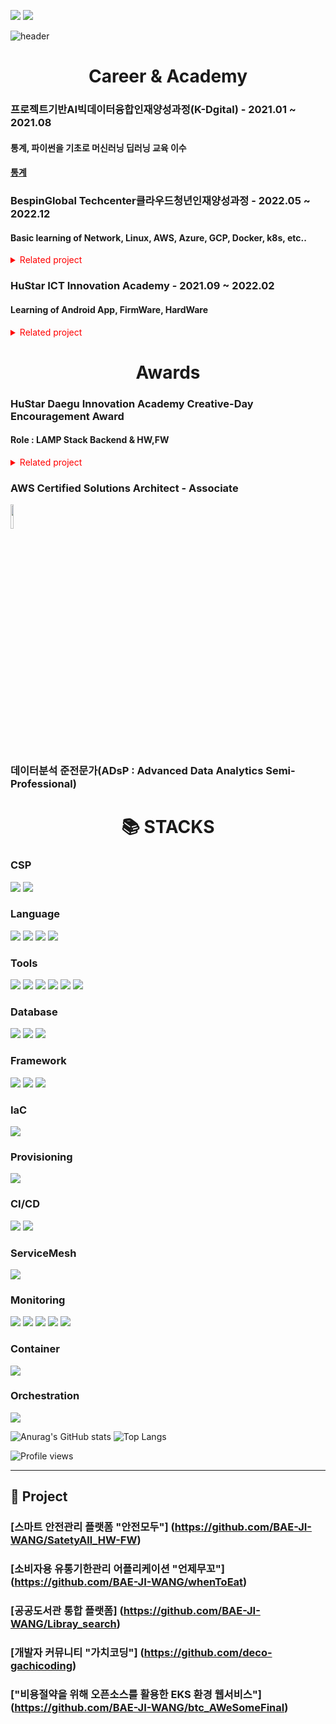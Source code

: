 <!-- 메일,링크드인 배지 -->
<a href="mailto:01140114mjp@donga.ac.kr"><img src="https://img.shields.io/badge/01140114mjp@donga.ac.kr-EA4335?style=for-the-badge&logo=Gmail&logoColor=white"></a>
<a href="https://www.linkedin.com/in/minjoo-park-21974525b/"><img src="https://img.shields.io/badge/Minjoo Park-0A66C2?style=for-the-badge&logo=LinkedIn&logoColor=white"></a>


<!-- 이름 -->
![header](https://capsule-render.vercel.app/api?type=waving&color=87CEEB&height=250&section=header&text=MINJOO%20PARK&fontSize=90&animation=fadeIn&fontAlignY=38&desc=%20&descAlignY=62&descAlign=62)

<div align=center><h1>Career & Academy</h1></div>

<h3>프로젝트기반AI빅데이터융합인재양성과정(K-Dgital) - 2021.01 ~ 2021.08</h3>
<h4>통계, 파이썬을 기초로 머신러닝 딥러닝 교육 이수</h4>
  <div>
    <h4><a href="https://github.com/flowof/KDT-statistics">통계</a></h4>
  </div>

<h3>BespinGlobal Techcenter클라우드청년인재양성과정 - 2022.05 ~ 2022.12</h3> 
<h4>Basic learning of Network, Linux, AWS, Azure, GCP, Docker, k8s, etc..</h4>
<details>
  <summary style="color:red">Related project</summary>
  <div markdown="1">
    <h4><a href="https://github.com/BAE-JI-WANG/AWS3_3Tier">Spring petclinic 3Tier</a>(AWS 3TIer)</h4>
  </div>
  <div markdown="1">
    <h4><a href="https://github.com/BAE-JI-WANG/btc_AWeSomeFinal">EKS environment website using open source to reduce costs</a>(AWS EKS Cluster)</h4>
  </div>
</details>

<h3>HuStar ICT Innovation Academy - 2021.09 ~ 2022.02</h3>
<h4>Learning of Android App, FirmWare, HardWare</h4>
<details>
  <summary style="color:red">Related project</summary>
  <div markdown="1">
    <h4><a href="https://github.com/BAE-JI-WANG/whenToEat">Shelf life management</a>(Java Android App)</h4>
    <h4><a href="https://github.com/BAE-JI-WANG/SatetyAll_HW-FW">Safety management IOT System H/W,F/W parts</a>(Front:React & Android App, Backend:PHP, F/W:C++,arduino)</h4>
  </div>
</details>



<div align=center><h1>Awards</h1></div>
<h3>HuStar Daegu Innovation Academy Creative-Day Encouragement Award</h3>
<h4>Role : LAMP Stack Backend & HW,FW</h4>
<details>
  <summary style="color:red">Related project</summary>
  <div markdown="1">
    <h4><a href="https://github.com/BAE-JI-WANG/SatetyAll_HW-FW">Safety management IOT System H/W,F/W parts</a>(Front:React & Android App, Backend:PHP, F/W:C++,arduino)</h4>
  </div>
</details>

<!-- 자격증 -->
<!--
<div align=center><h1>Certificate</h1></div>
<h3>Microsoft Certified: Azure Fundamentals</h3> 

![microsoft-certified-azure-fundamentals (2)](https://user-images.githubusercontent.com/59479926/200098689-3f259eab-bb40-4d0e-9461-2e01c57e6208.png)
-->
<h3>AWS Certified Solutions Architect - Associate</h3> 

<img width="10%" src="https://user-images.githubusercontent.com/99170756/218972278-0805f1ce-438c-43cd-aedd-a7dd3d1a978e.png"/>

<h3>데이터분석 준전문가(ADsP : Advanced Data Analytics Semi-Professional)</h3> 

<div align=center><h1>📚 STACKS</h1></div>

### CSP

<img src="https://img.shields.io/badge/Amazon AWS-232F3E?style=for-the-badge&logo=Amazon AWS&logoColor=white"> <!--aws-->
<img src="https://img.shields.io/badge/Microsoft Azure-0078D4?style=for-the-badge&logo=Microsoft Azure&logoColor=white"> <!--azure-->

### Language

<img src="https://img.shields.io/badge/c-007396?style=for-the-badge&logo=c&logoColor=white">  <!--c-->
<img src="https://img.shields.io/badge/Rust-000000?style=for-the-badge&logo=Rust&logoColor=white">  <!--rust-->
<img src="https://img.shields.io/badge/c%23-007396?style=for-the-badge&logo=Csharp&logoColor=white">  <!--c#-->
<img src="https://img.shields.io/badge/JAVA-6DB33F?style=for-the-badge&logo=java&logoColor=white">  <!--자바-->

### Tools

<img src="https://img.shields.io/badge/Visual Studio Code-007ACC?style=for-the-badge&logo=Visual Studio Code&logoColor=white"> <!--vscode-->
<img src="https://img.shields.io/badge/Arduino IDE-00979D?style=for-the-badge&logo=Arduino&logoColor=white"> <!--arduinoIDE-->
<img src="https://img.shields.io/badge/Visual Studio-5C2D91?style=for-the-badge&logo=Visual Studio&logoColor=white"> <!--vs-->
<img src="https://img.shields.io/badge/Eclipse IDE-2C2255?style=for-the-badge&logo=Eclipse IDE&logoColor=white"> <!--eclipse-->
<img src="https://img.shields.io/badge/Android Studio-3DDC84?style=for-the-badge&logo=Android Studio&logoColor=white"> <!--androidstudio-->
<img src="https://img.shields.io/badge/AutoCad-007396?style=for-the-badge&logo=Autodesk&logoColor=white">  <!--오토캐드-->


### Database

<img src="https://img.shields.io/badge/oracle-F80000?style=for-the-badge&logo=oracle&logoColor=white">  <!--oracle-->
<img src="https://img.shields.io/badge/mysql-4479A1?style=for-the-badge&logo=mysql&logoColor=white">  <!--mysql-->
<img src="https://img.shields.io/badge/Microsoft SQL Server-CC2927?style=for-the-badge&logo=Microsoft SQL Server&logoColor=white">  <!--mssql-->

### Framework

<!-- <img src="https://img.shields.io/badge/apache tomcat-F8DC75?style=for-the-badge&logo=apachetomcat&logoColor=white"> <!--apachetomcat--> 
<img src="https://img.shields.io/badge/Spring-6DB33F?style=for-the-badge&logo=Spring&logoColor=white">  <!--spring-->
<img src="https://img.shields.io/badge/.NET winform-512BD4?style=for-the-badge&logo=.NET&logoColor=white">  <!--.Net -->
<img src="https://img.shields.io/badge/Android-3DDC84?style=for-the-badge&logo=Android&logoColor=white">  <!--android-->

### IaC
<img src="https://img.shields.io/badge/Terraform-7B42BC?style=for-the-badge&logo=Terraform&logoColor=white">  <!--terraform-->

### Provisioning
<img src="https://img.shields.io/badge/Ansible-EE0000?style=for-the-badge&logo=Ansible&logoColor=white">  <!--ansible-->

### CI/CD
<img src="https://img.shields.io/badge/Jenkins-D24939?style=for-the-badge&logo=Jenkins&logoColor=white">  <!--jenkins-->
<img src="https://img.shields.io/badge/ArgoCD-EF7B4D?style=for-the-badge&logo=Argo&logoColor=white">  <!--argocd-->

### ServiceMesh
<img src="https://img.shields.io/badge/Istio-466BB0?style=for-the-badge&logo=Istio&logoColor=white">  <!--Istio-->

### Monitoring
<img src="https://img.shields.io/badge/Prometheus-E6522C?style=for-the-badge&logo=Prometheus&logoColor=white">  <!--Prometheus-->
<img src="https://img.shields.io/badge/Grafana-F46800?style=for-the-badge&logo=Grafana&logoColor=white">  <!--Grafana-->
<img src="https://img.shields.io/badge/Fluentd-0E83C8?style=for-the-badge&logo=Fluentd&logoColor=white">  <!--Fluentd-->
<img src="https://img.shields.io/badge/Elasticsearch-005571?style=for-the-badge&logo=Elasticsearch&logoColor=white">  <!--Elasticsearch-->
<img src="https://img.shields.io/badge/Kibana-005571?style=for-the-badge&logo=Kibana&logoColor=white">  <!--Kibana-->

### Container
<img src="https://img.shields.io/badge/Docker-2496ED?style=for-the-badge&logo=Docker&logoColor=white">  <!--Docker-->

### Orchestration
<img src="https://img.shields.io/badge/Kubernetes-326CE5?style=for-the-badge&logo=Kubernetes&logoColor=white">  <!--k8s-->

![Anurag's GitHub stats](https://github-readme-stats.vercel.app/api?username=BAE-JI-WANG&show_icons=true&theme=tokyonight)
![Top Langs](https://github-readme-stats.vercel.app/api/top-langs/?username=BAE-JI-WANG&layout=compact&theme=tokyonight)


![Profile views](https://gpvc.arturio.dev/BAE-JI-WANG)  

----

## 🔭 Project

### [스마트 안전관리 플랫폼 "안전모두"] (https://github.com/BAE-JI-WANG/SatetyAll_HW-FW)
### [소비자용 유통기한관리 어플리케이션 "언제무꼬"] (https://github.com/BAE-JI-WANG/whenToEat)
### [공공도서관 통합 플랫폼] (https://github.com/BAE-JI-WANG/Libray_search)
### [개발자 커뮤니티 "가치코딩"] (https://github.com/deco-gachicoding)
### ["비용절약을 위해 오픈소스를 활용한 EKS 환경 웹서비스"] (https://github.com/BAE-JI-WANG/btc_AWeSomeFinal)



<!--
- 🔭 I’m currently working on ...
- 🌱 I’m currently learning ...
- 👯 I’m looking to collaborate on ...
- 🤔 I’m looking for help with ...
- 💬 Ask me about ...
- 📫 How to reach me: ...
- 😄 Pronouns: ...
- ⚡ Fun fact: ...
-->
